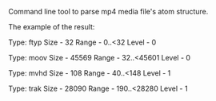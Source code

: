 Command line tool to parse mp4 media file's atom structure.

The example of the result:

Type: ftyp
Size  - 32
Range - 0..<32
Level - 0

Type: moov
Size  - 45569
Range - 32..<45601
Level - 0

   Type: mvhd
   Size  - 108
   Range - 40..<148
   Level - 1

   Type: trak
   Size  - 28090
   Range - 190..<28280
   Level - 1
